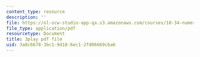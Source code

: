 ```yaml
---
content_type: resource
description: ''
file: https://ol-ocw-studio-app-qa.s3.amazonaws.com/courses/10-34-numerical-methods-applied-to-chemical-engineering-fall-2015/3a8c66783bc19d186ec12fd06669cba6_3rIGt0GdGMY.pdf
file_type: application/pdf
resourcetype: Document
title: 3play pdf file
uid: 3a8c6678-3bc1-9d18-6ec1-2fd06669cba6
---
```

